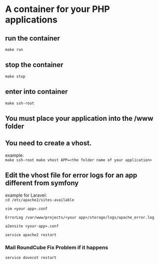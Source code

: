 # A container for your PHP applications


## run the container 
``
make run
``

## stop the container
``
make stop
``

## enter into container
``
make ssh-root
``

## You must place your application into the /www folder

## You need to create a vhost.
example:  
``
make ssh-root
make vhost APP=<the folder name of your application>
``

## Edit the vhost file for error logs for an app different from symfony
example for Laravel:  
``
cd /etc/apache2/sites-available
``  

``
vim <your app>.conf
``  

``
ErrorLog /var/www/projects/<your app>/storage/logs/apache_error.log
``  

``
a2ensite <your-app>.conf
``  

``
service apache2 restart
``  

### Mail RoundCube Fix Problem if it happens
``
service dovecot restart
``

